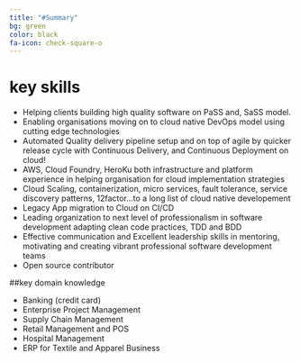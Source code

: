 ```yaml
---
title: "#Summary"
bg: green
color: black
fa-icon: check-square-o
---
```


# key skills


- Helping clients building high quality software on PaSS and, SaSS model.
- Enabling organisations moving on to cloud native DevOps model using cutting edge technologies
- Automated Quality delivery pipeline setup and on top of agile by quicker release cycle with Continuous Delivery, and Continuous Deployment on cloud!
- AWS, Cloud Foundry, HeroKu both infrastructure and platform experience in helping organisation for cloud implementation strategies
- Cloud Scaling, containerization, micro services, fault tolerance, service discovery patterns, 12factor...to a long list of cloud native developement
- Legacy App migration to Cloud on CI/CD
- Leading organization to next level of professionalism in software development adapting clean code practices, TDD and BDD
- Effective communication and Excellent leadership skills in mentoring, motivating and creating vibrant professional software development teams
- Open source contributor

##key domain knowledge

- Banking (credit card)
- Enterprise Project Management
- Supply Chain Management
- Retail Management and POS
- Hospital Management
- ERP for Textile and Apparel Business


